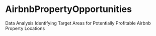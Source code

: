 # AirbnbPropertyOpportunities
Data Analysis Identifying Target Areas for Potentially Profitable Airbnb Property Locations
